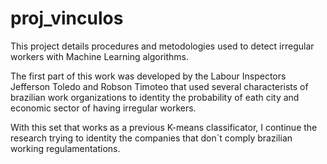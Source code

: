 # proj_vinculos

This project details procedures and metodologies used to detect irregular workers with Machine Learning algorithms.


The first part of this work was developed by the Labour Inspectors Jefferson Toledo and Robson Timoteo that used several characterists of brazilian work organizations to identity the probability of eath city and economic sector of having irregular workers.

With this set that works as a previous K-means classificator, I continue the research trying to identity the companies that don´t comply brazilian working regulamentations.
